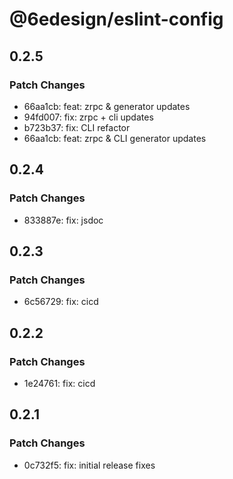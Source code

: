 # @6edesign/eslint-config

## 0.2.5

### Patch Changes

- 66aa1cb: feat: zrpc & generator updates
- 94fd007: fix: zrpc + cli updates
- b723b37: fix: CLI refactor
- 66aa1cb: feat: zrpc & CLI generator updates

## 0.2.4

### Patch Changes

- 833887e: fix: jsdoc

## 0.2.3

### Patch Changes

- 6c56729: fix: cicd

## 0.2.2

### Patch Changes

- 1e24761: fix: cicd

## 0.2.1

### Patch Changes

- 0c732f5: fix: initial release fixes

